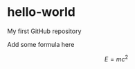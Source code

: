 # hello-world
My first GitHub repository

Add some formula here 
<script type="text/javascript" src="http://cdn.mathjax.org/mathjax/latest/MathJax.js?config=default"></script>
$$E=mc^{2}$$
